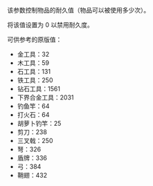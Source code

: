 该参数控制物品的耐久值（物品可以被使用多少次）。

将该值设置为 0 以禁用耐久度。

可供参考的原版值：

* 金工具：32
* 木工具：59
* 石工具：131
* 铁工具：250
* 钻石工具：1561
* 下界合金工具：2031
* 钓鱼竿：64
* 打火石：64
* 胡萝卜钓竿：25
* 剪刀：238
* 三叉戟：250
* 弩：326
* 盾牌：336
* 弓：384
* 鞘翅：432